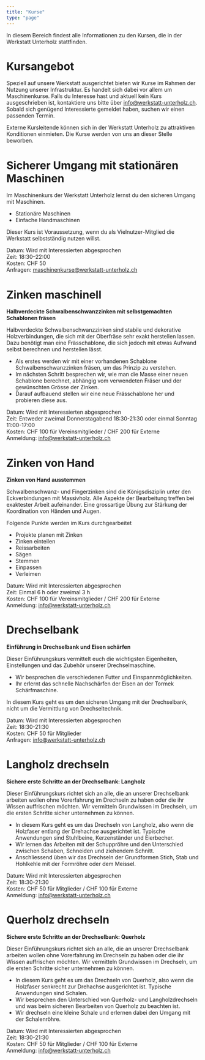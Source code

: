 ```yaml
---
title: "Kurse"
type: "page"
---
```


In diesem Bereich findest alle Informationen zu den Kursen, die in der Werkstatt Unterholz stattfinden.

# Kursangebot 

Speziell auf unsere Werkstatt ausgerichtet bieten wir Kurse im Rahmen der Nutzung unserer Infrastruktur.
Es handelt sich dabei vor allem um Maschinenkurse. Falls du Interesse hast und aktuell kein Kurs ausgeschrieben ist, 
kontaktiere uns bitte über info@werkstatt-unterholz.ch. Sobald sich genügend Interessierte gemeldet haben,
suchen wir einen passenden Termin. 

Externe Kursleitende können sich in der Werkstatt Unterholz zu attraktiven Konditionen einmieten.
Die Kurse werden von uns an dieser Stelle beworben.

# Sicherer Umgang mit stationären Maschinen

Im Maschinenkurs der Werkstatt Unterholz lernst du den sicheren Umgang mit Maschinen.

- Stationäre Maschinen
- Einfache Handmaschinen

Dieser Kurs ist Voraussetzung, wenn du als Vielnutzer-Mitglied die Werkstatt selbstständig nutzen willst.

Datum: Wird mit Interessierten abgesprochen  
Zeit: 18:30–22:00  
Kosten: CHF 50  
Anfragen: maschinenkurse@werkstatt-unterholz.ch

# Zinken maschinell

**Halbverdeckte Schwalbenschwanzzinken mit selbstgemachten Schablonen fräsen**

Halbverdeckte Schwalbenschwanzzinken sind stabile und dekorative Holzverbindungen,
die sich mit der Oberfräse sehr exakt herstellen lassen. Dazu benötigt man eine Frässchablone,
die sich jedoch mit etwas Aufwand selbst berechnen und herstellen lässt.

- Als erstes werden wir mit einer vorhandenen Schablone Schwalbenschwanzzinken fräsen, um das Prinzip zu verstehen.
- Im nächsten Schritt besprechen wir, wie man die Masse einer neuen Schablone berechnet, abhängig vom verwendeten Fräser und der gewünschten Grösse der Zinken.
- Darauf aufbauend stellen wir eine neue Frässchablone her und probieren diese aus.

Datum: Wird mit Interessierten abgesprochen  
Zeit: Entweder zweimal Donnerstagabend 18:30-21:30 oder einmal Sonntag 11:00-17:00  
Kosten: CHF 100 für Vereinsmitglieder / CHF 200 für Externe  
Anmeldung: info@werkstatt-unterholz.ch

# Zinken von Hand

**Zinken von Hand ausstemmen**

Schwalbenschwanz- und Fingerzinken sind die Königsdisziplin unter den Eckverbindungen mit Massivholz.
Alle Aspekte der Bearbeitung treffen bei exaktester Arbeit aufeinander. Eine grossartige Übung zur Stärkung
der Koordination von Händen und Augen. 

Folgende Punkte werden im Kurs durchgearbeitet

- Projekte planen mit Zinken
- Zinken einteilen
- Reissarbeiten
- Sägen
- Stemmen
- Einpassen
- Verleimen

Datum: Wird mit Interessierten abgesprochen  
Zeit: Einmal 6 h oder zweimal 3 h  
Kosten: CHF 100 für Vereinsmitglieder / CHF 200 für Externe  
Anmeldung: info@werkstatt-unterholz.ch

# Drechselbank

**Einführung in Drechselbank und Eisen schärfen**

Dieser Einführungskurs vermittelt euch die wichtigsten Eigenheiten, Einstellungen und das Zubehör unserer Drechselmaschine.

- Wir besprechen die verschiedenen Futter und Einspannmöglichkeiten.
- Ihr erlernt das schnelle Nachschärfen der Eisen an der Tormek Schärfmaschine. 

In diesem Kurs geht es um den sicheren Umgang mit der Drechselbank, nicht um die Vermittlung von Drechseltechnik.

Datum: Wird mit Interessierten abgesprochen  
Zeit: 18:30-21:30  
Kosten: CHF 50 für Mitglieder  
Anfragen: info@werkstatt-unterholz.ch

# Langholz drechseln

**Sichere erste Schritte an der Drechselbank: Langholz**

Dieser Einführungskurs richtet sich an alle, die an unserer Drechselbank arbeiten wollen
ohne Vorerfahrung im Drechseln zu haben oder die ihr Wissen auffrischen möchten.
Wir vermitteln Grundwissen im Drechseln, um die ersten Schritte sicher unternehmen zu können.

- In diesem Kurs geht es um das Drechseln von Langholz, also wenn die Holzfaser entlang der Drehachse ausgerichtet ist.
  Typische Anwendungen sind Stuhlbeine, Kerzenständer und Eierbecher. 
- Wir lernen das Arbeiten mit der Schuppröhre und den Unterschied zwischen Schaben, Schneiden und ziehendem Schnitt.
- Anschliessend üben wir das Drechseln der Grundformen Stich, Stab und Hohlkehle mit der Formröhre oder dem Meissel.

Datum: Wird mit Interessierten abgesprochen  
Zeit: 18:30-21:30  
Kosten: CHF 50 für Mitglieder / CHF 100 für Externe  
Anmeldung: info@werkstatt-unterholz.ch

# Querholz drechseln

**Sichere erste Schritte an der Drechselbank: Querholz**

Dieser Einführungskurs richtet sich an alle, die an unserer Drechselbank arbeiten wollen
ohne Vorerfahrung im Drechseln zu haben oder die ihr Wissen auffrischen möchten.
Wir vermitteln Grundwissen im Drechseln, um die ersten Schritte sicher unternehmen zu können.

- In diesem Kurs geht es um das Drechseln von Querholz, also wenn die Holzfaser senkrecht zur Drehachse ausgerichtet ist.
  Typische Anwendungen sind Schalen. 
- Wir besprechen den Unterschied von Querholz- und Langholzdrechseln und was beim sicheren Bearbeiten von Querholz zu beachten ist. 
- Wir drechseln eine kleine Schale und erlernen dabei den Umgang mit der Schalenröhre. 

Datum: Wird mit Interessierten abgesprochen  
Zeit: 18:30-21:30  
Kosten: CHF 50 für Mitglieder / CHF 100 für Externe  
Anmeldung: info@werkstatt-unterholz.ch